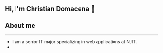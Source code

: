 ## Hi, I'm Christian Domacena 👋

## About me
---

- I am a senior IT major specializing in web applications at NJIT.
- 
